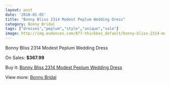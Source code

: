 ```yaml
---
layout: post
date: '2018-01-05'
title: "Bonny Bliss 2314 Modest Peplum Wedding Dress"
category: Bonny Bridal
tags: ["dresses","peplum","style","unique","sale"]
image: http://img.eudances.com/877-thickbox_default/bonny-bliss-2314-modest-peplum-wedding-dress.jpg
---
```

Bonny Bliss 2314 Modest Peplum Wedding Dress

On Sales: **$367.99**
<a href="https://www.eudances.com/en/bonny-bridal/303-bonny-bliss-2314-modest-peplum-wedding-dress.html"><amp-img layout="responsive" width="600" height="600" src="//img.eudances.com/877-thickbox_default/bonny-bliss-2314-modest-peplum-wedding-dress.jpg" alt="Bonny Bliss 2314 Modest Peplum Wedding Dress 0" /></a>
<a href="https://www.eudances.com/en/bonny-bridal/303-bonny-bliss-2314-modest-peplum-wedding-dress.html"><amp-img layout="responsive" width="600" height="600" src="//img.eudances.com/879-thickbox_default/bonny-bliss-2314-modest-peplum-wedding-dress.jpg" alt="Bonny Bliss 2314 Modest Peplum Wedding Dress 1" /></a>
<a href="https://www.eudances.com/en/bonny-bridal/303-bonny-bliss-2314-modest-peplum-wedding-dress.html"><amp-img layout="responsive" width="600" height="600" src="//img.eudances.com/878-thickbox_default/bonny-bliss-2314-modest-peplum-wedding-dress.jpg" alt="Bonny Bliss 2314 Modest Peplum Wedding Dress 2" /></a>

Buy it: [Bonny Bliss 2314 Modest Peplum Wedding Dress](https://www.eudances.com/en/bonny-bridal/303-bonny-bliss-2314-modest-peplum-wedding-dress.html "Bonny Bliss 2314 Modest Peplum Wedding Dress")

View more: [Bonny Bridal](https://www.eudances.com/en/3-bonny-bridal "Bonny Bridal")